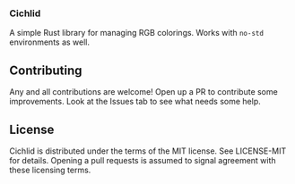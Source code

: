 ### Cichlid

A simple Rust library for managing RGB colorings. Works with `no-std` environments as well.


Contributing
-------

Any and all contributions are welcome! Open up a PR to contribute some improvements. 
Look at the Issues tab to see what needs some help. 


  
License
-------
Cichlid is distributed under the terms of the MIT license. See LICENSE-MIT for details. 
Opening a pull requests is assumed to signal agreement with these licensing terms.